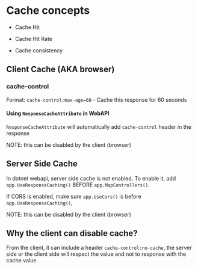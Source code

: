 # Cache concepts

- Cache Hit

- Cache Hit Rate

- Cache consistency

## Client Cache (AKA browser)

### cache-control

Format: `cache-control:max-age=60` - Cache this response for 60 seconds

#### Using `ResponseCacheAttribute` in WebAPI

`ResponseCacheAttribute` will automatically add `cache-control` header in the response

NOTE: this can be disabled by the client (browser)

## Server Side Cache

In dotnet webapi, server side cache is not enabled. To enable it, add `app.UseResponseCaching()` BEFORE `app.MapControllers()`.

If CORS is enabled, make sure `app.UseCors()` is before `app.UseResponseCaching()`,

NOTE: this can be disabled by the client (browser)

## Why the client can disable cache?

From the client, it can include a header `cache-control:no-cache`, the server side or the client side will respect the value and not to response with the cache value.
